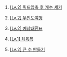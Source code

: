 1. [[Lv.2] 쿼드압축 후 개수 세기](https://school.programmers.co.kr/learn/courses/30/lessons/68936)

2. [[Lv.2] 무인도여행](https://school.programmers.co.kr/learn/courses/30/lessons/154540)

3. [[Lv.2] 예상대진표](https://school.programmers.co.kr/learn/courses/30/lessons/12985)

4. [[Lv.1] 체육복](https://school.programmers.co.kr/learn/courses/30/lessons/42862)

5. [[Lv.2] 큰 수 만들기](https://school.programmers.co.kr/learn/courses/30/lessons/42883)
